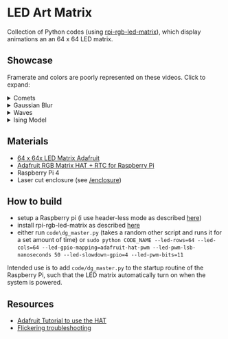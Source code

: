 # LED Art Matrix

Collection of Python codes (using [rpi-rgb-led-matrix](https://learn.adafruit.com/adafruit-rgb-matrix-plus-real-time-clock-hat-for-raspberry-pi/driving-matrices#step-6-log-into-your-pi-to-install-and-run-software-1745233)), which display animations an an 64 x 64 LED matrix. 



## Showcase
Framerate and colors are poorly represented on these videos. Click to expand:
<details >
  <summary>Comets</summary>
<img src="/vid/dg_planets_1.gif" width="300"/>
<img src="/vid/dg_planets_2.gif" width="300"/>

see `code/dg_planets.py`. Variable modes are available with:
- Planets which don't move
- different interactions between particles (purely attractive, attractive and repulsive if close, attractive but bouncing off each other)
- different boundary conditions

</details>

<details >
  <summary>Gaussian Blur</summary>
<img src="/vid/dg_blur.gif" width="300"/>

</details>

<details >
  <summary>Waves</summary>
<img src="/vid/dg_waves.gif" width="300"/>

</details>


<details >
  <summary>Ising Model</summary>
<img src="/vid/dg_ising_model.gif" width="300"/>

</details>

## Materials
- [64 x 64x LED Matrix Adafruit](https://www.adafruit.com/product/4732)
- [Adafruit RGB Matrix HAT + RTC for Raspberry Pi](https://www.adafruit.com/product/2345)
- Raspberry Pi 4
- Laser cut enclosure (see [/enclosure](/enclosure/))


## How to build
- setup a Raspberry pi (i use header-less mode as described [here](https://www.tomshardware.com/reviews/raspberry-pi-headless-setup-how-to,6028.html))
- install rpi-rgb-led-matrix as described [here](https://learn.adafruit.com/adafruit-rgb-matrix-plus-real-time-clock-hat-for-raspberry-pi/driving-matrices#step-6-log-into-your-pi-to-install-and-run-software-1745233)
- either run `code\dg_master.py` (takes a random other script and runs it for a set amount of time) or 
```sudo python CODE_NAME --led-rows=64 --led-cols=64 --led-gpio-mapping=adafruit-hat-pwm --led-pwm-lsb-nanoseconds 50 --led-slowdown-gpio=4 --led-pwm-bits=11 ```

Intended use is to add `code/dg_master.py` to the startup routine of the Raspberry Pi, such that the LED matrix automatically turn on when the system is powered. 








## Resources
- [Adafruit Tutorial to use the HAT](https://learn.adafruit.com/adafruit-rgb-matrix-plus-real-time-clock-hat-for-raspberry-pi)
- [Flickering troubleshooting](https://github.com/hzeller/rpi-rgb-led-matrix/tree/master#troubleshooting)

